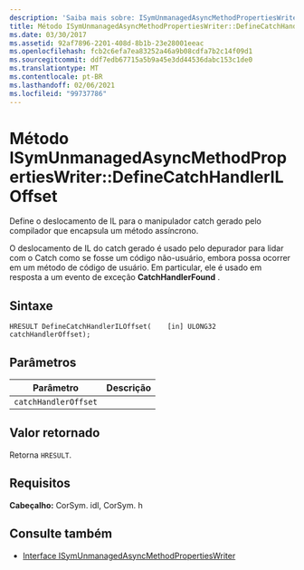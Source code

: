 ```yaml
---
description: 'Saiba mais sobre: ISymUnmanagedAsyncMethodPropertiesWriter: método efineCatchHandlerILOffset de:D'
title: Método ISymUnmanagedAsyncMethodPropertiesWriter::DefineCatchHandlerILOffset
ms.date: 03/30/2017
ms.assetid: 92af7896-2201-408d-8b1b-23e28001eeac
ms.openlocfilehash: fcb2c6efa7ea83252a46a9b08cdfa7b2c14f09d1
ms.sourcegitcommit: ddf7edb67715a5b9a45e3dd44536dabc153c1de0
ms.translationtype: MT
ms.contentlocale: pt-BR
ms.lasthandoff: 02/06/2021
ms.locfileid: "99737786"
---
```

# <a name="isymunmanagedasyncmethodpropertieswriterdefinecatchhandleriloffset-method"></a>Método ISymUnmanagedAsyncMethodPropertiesWriter::DefineCatchHandlerILOffset

Define o deslocamento de IL para o manipulador catch gerado pelo compilador que encapsula um método assíncrono.  
  
 O deslocamento de IL do catch gerado é usado pelo depurador para lidar com o Catch como se fosse um código não-usuário, embora possa ocorrer em um método de código de usuário. Em particular, ele é usado em resposta a um evento de exceção **CatchHandlerFound** .  
  
## <a name="syntax"></a>Sintaxe  
  
```idl  
HRESULT DefineCatchHandlerILOffset(    [in] ULONG32 catchHandlerOffset);  
```  
  
## <a name="parameters"></a>Parâmetros  
  
|Parâmetro|Descrição|  
|---------------|-----------------|  
|`catchHandlerOffset`||  
  
## <a name="return-value"></a>Valor retornado  

 Retorna `HRESULT`.  
  
## <a name="requirements"></a>Requisitos  

 **Cabeçalho:** CorSym. idl, CorSym. h  
  
## <a name="see-also"></a>Consulte também

- [Interface ISymUnmanagedAsyncMethodPropertiesWriter](isymunmanagedasyncmethodpropertieswriter-interface.md)
